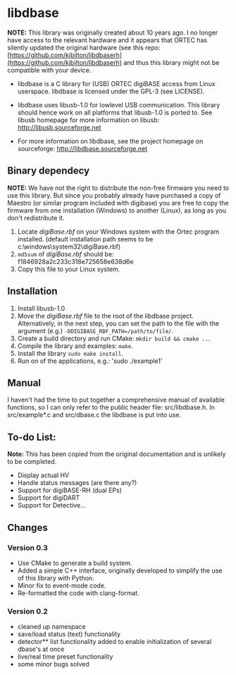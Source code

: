 # libdbase

**NOTE:** This library was originally created about 10 years ago. I no longer have access to the relevant hardware and it appears that ORTEC has silently updated the original hardware (see this repo: [https://github.com/kjbilton/libdbaserh](https://github.com/kjbilton/libdbaserh) and thus this library might not be compatible with your device.

- libdbase is a C library for (USB) ORTEC digiBASE access from Linux userspace. 
  libdbase is licensed under the GPL-3 (see LICENSE).

- libdbase uses libusb-1.0 for lowlevel USB communication.
  This library should hence work on all platforms that libusb-1.0 is ported to.
  See libusb homepage for more information on libusb:
      http://libusb.sourceforge.net

- For more information on libdbase, see the project homepage on sourceforge:
      http://libdbase.sourceforge.net

## Binary dependecy
**NOTE:** We have not the right to distribute the non-free firmware you need to use this library. But since you probably already have purchased a copy of Maestro (or similar program included with digibase) you are free to copy the firmware  from one installation (Windows) to another (Linux), as long as you don't redistribute it.

  1. Locate _digiBase.rbf_ on your Windows system with the Ortec program installed.
  (default installation path seems to be c:\windows\system32\digiBase.rbf)
  2. `md5sum` of _digiBase.rbf_ should be: 
  f1846928a2c233c318e725658e638d6e
  3. Copy this file to your Linux system.

## Installation
  1. Install libusb-1.0
  2. Move the _digiBase.rbf_ file to the root of the libdbase project. Alternatively, in the next step, you can set the path to the file with the argument (e.g.) `-DDIGIBASE_RBF_PATH=/path/to/file/`.
  3. Create a build directory and run CMake: `mkdir build && cmake ..`.
  4. Compile the library and examples: `make`.
  5. Install the library `sudo make install`.
  6. Run on of the applications, e.g.: 'sudo ./example1'

## Manual
  I haven't had the time to put together a comprehensive manual of available functions,
  so I can only refer to the public header file: src/libdbase.h. In src/example*.c and 
  src/dbase.c the libdbase is put into use.

## To-do List:
**Note:** This has been copied from the original documentation and is unlikely to be completed.

- Display actual HV
- Handle status messages (are there any?)
- Support for digiBASE-RH (dual EPs)
- Support for digiDART
- Support for Detective...


## Changes

### Version 0.3

- Use CMake to generate a build system.
- Added a simple C++ interface, originally developed to simplify the use of this library with Python.
- Minor fix to event-mode code.
- Re-formatted the code with clang-format.


### Version 0.2

- cleaned up namespace
- save/load status (text) functionality
- detector** list functionality added to enable initialization of several dbase's at once
- live/real time preset functionality
- some minor bugs solved
